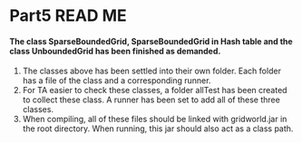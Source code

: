 #	Part5 READ ME

####	The class SparseBoundedGrid, SparseBoundedGrid in Hash table and the class UnboundedGrid has been finished as demanded. 

1. The classes above has been settled into their own folder. Each folder has a file of the class and a corresponding runner.
2. For TA easier to check these classes, a folder allTest has been created to collect these class. A runner has been set to add all of these three classes.
3. When compiling, all of these files should be linked with gridworld.jar in the root directory. When running, this jar should also act as a class path.